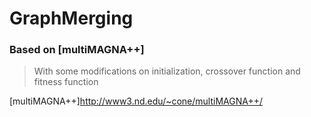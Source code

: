 # GraphMerging

### Based on [multiMAGNA++]

> With some modifications on initialization, crossover function and fitness function

[multiMAGNA++]http://www3.nd.edu/~cone/multiMAGNA++/

